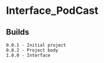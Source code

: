 # Interface_PodCast

## Builds
```
0.0.1 - Initial project
0.0.2 - Project body
1.0.0 - Interface
```